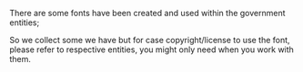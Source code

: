 There are some fonts have been created and used within the government entities;

So we collect some we have but for case copyright/license to use the font, please refer to respective entities, you might only need when you work with them.